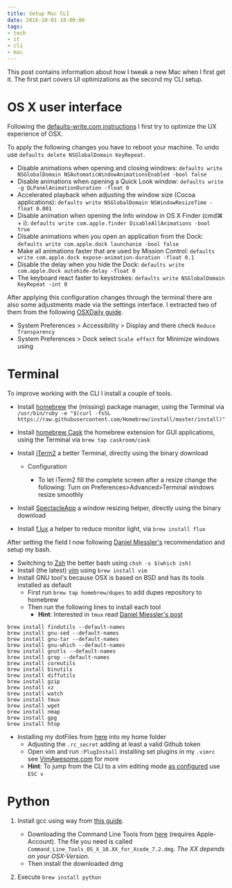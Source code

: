 ```yaml
---
title: Setup Mac CLI
date: 2016-10-01 18:00:00
tags:
- tech
- it
- cli
- mac
---
```


This post contains information about how I tweak a new Mac when I first get it.
The first part covers UI optimizations as the second my CLI setup.

# OS X user interface

Following the [defaults-write.com instructions](http://www.defaults-write.com/10-terminal-commands-to-speed-up-your-mac-in-os-x-el-capitan/) I first try to optimize the UX experience of OSX.

To apply the following changes you have to reboot your machine. To undo use `defaults delete NSGlobalDomain KeyRepeat`.

* Disable animations when opening and closing windows: `defaults write NSGlobalDomain NSAutomaticWindowAnimationsEnabled -bool false`
* Disable animations when opening a Quick Look window: `defaults write -g QLPanelAnimationDuration -float 0`
* Accelerated playback when adjusting the window size (Cocoa applications): `defaults write NSGlobalDomain NSWindowResizeTime -float 0.001`
* Disable animation when opening the Info window in OS X Finder (cmd⌘ + i): `defaults write com.apple.finder DisableAllAnimations -bool true`
* Disable animations when you open an application from the Dock: `defaults write com.apple.dock launchanim -bool false`
* Make all animations faster that are used by Mission Control: `defaults write com.apple.dock expose-animation-duration -float 0.1`
* Disable the delay when you hide the Dock: `defaults write com.apple.Dock autohide-delay -float 0`
* The keyboard react faster to keystrokes: `defaults write NSGlobalDomain KeyRepeat -int 0`

After applying this configuration changes through the terminal there are also some adjustments made via the settings interface. I extracted two of them from the following [OSXDaily guide](http://osxdaily.com/2014/10/24/speed-up-os-x-yosemite-mac/).

* System Preferences > Accessibility > Display and there check `Reduce Transparency`
* System Preferences > Dock select `Scale effect` for Minimize windows using


# Terminal

To improve working with the CLI I install a couple of tools.

* Install [homebrew](http://brew.sh/index.html) the (missing) package manager, using the Terminal via `/usr/bin/ruby -e "$(curl -fsSL https://raw.githubusercontent.com/Homebrew/install/master/install)"`
* Install [homebrew Cask](https://caskroom.github.io/) the homebrew extension for GUI applications, using the Terminal via `brew tap caskroom/cask`
* Install [iTerm2](https://www.iterm2.com/) a better Terminal, directly using the binary download

    * Configuration

        * To let iTerm2 fill the complete screen after a resize change the following: Turn on Preferences>Advanced>Terminal windows resize smoothly

* Install [SpectacleApp](https://www.spectacleapp.com/) a window resizing helper, directly using the binary download
* Install [f.lux](https://justgetflux.com/) a helper to reduce monitor light, via `brew install flux`

After setting the field I now following [Daniel Miessler's](https://danielmiessler.com/blog/first-10-things-new-mac/) recommendation and setup my bash.

* Switching to [Zsh](http://www.zsh.org/) the better bash using `chsh -s $(which zsh)`
* Install (the latest) [vim](http://www.vim.org/) using `brew install vim`
* Install GNU tool's because OSX is based on BSD and has its tools installed as default
    * First run `brew tap homebrew/dupes` to add dupes repository to homebrew
    * Then run the following lines to install each tool
        * **Hint**: Interested in `tmux` read [Daniel Miessler's post](https://danielmiessler.com/study/tmux/)


```
brew install findutils --default-names
brew install gnu-sed --default-names
brew install gnu-tar --default-names
brew install gnu-which --default-names
brew install gnutls --default-names
brew install grep --default-names
brew install coreutils
brew install binutils
brew install diffutils
brew install gzip
brew install xz
brew install watch
brew install tmux 
brew install wget
brew install nmap
brew install gpg
brew install htop
```

* Installing my dotFiles from [here](https://github.com/lony/dotFiles) into my home folder
    * Adjusting the `.rc_secret` adding at least a valid Github token
    * Open vim and run `:PlugInstall` installing set plugins in my `.vimrc` see [VimAwesome.com](http://vimawesome.com/) for more
    * **Hint**: To jump from the CLI to a vim editing mode [as configured](http://nuclearsquid.com/writings/edit-long-commands/) use `ESC v`

# Python

1. Install gcc using way from [this guide](http://docs.python-guide.org/en/latest/starting/install/osx/).

    * Downloading the Command Line Tools from [here](https://developer.apple.com/downloads/) (requires Apple-Account). The file you need is called `Command_Line_Tools_OS_X_10.XX_for_Xcode_7.2.dmg`. *The XX depends on your OSX-Version.*
    * Then install the downloaded dmg

2. Execute `brew install python`